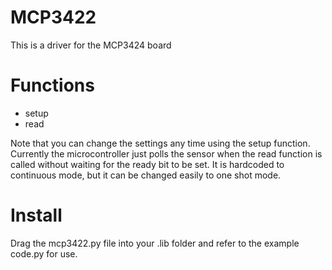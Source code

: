 # MCP3422
This is a driver for the MCP3424 board

# Functions
* setup
* read

Note that you can change the settings any time using the setup function. Currently the microcontroller just polls the sensor when the read function is called without waiting for the ready bit to be set. It is hardcoded to continuous mode, but it can be changed easily to one shot mode.

# Install
Drag the mcp3422.py file into your .lib folder and refer to the example code.py for use.